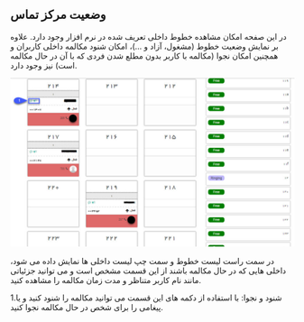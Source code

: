 ﻿## وضعیت مرکز تماس

در این صفحه امکان مشاهده خطوط داخلی تعریف شده در  نرم افزار وجود دارد. علاوه بر نمایش وضعیت خطوط (مشغول، آزاد و ...)، امکان شنود مکالمه داخلی کاربران و همچنین امکان نجوا (مکالمه با کاربر بدون مطلع شدن فردی که با آن در حال مکالمه است) نیز وجود دارد.

![](CallCenter.jpg)

در سمت راست لیست خطوط و سمت چپ لیست داخلی ها نمایش داده می شود، داخلی هایی که در حال مکالمه باشند از این قسمت مشخص است و می توانید جزئیاتی مانند نام کاربر متناظر و مدت زمان مکالمه را مشاهده کنید.

1.شنود و نجوا: با استفاده از دکمه های این قسمت می توانید مکالمه را شنود کنید و یا پیغامی را برای شخص در حال مکالمه نجوا کنید.

